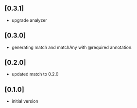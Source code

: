 ## [0.3.1]

- upgrade analyzer

## [0.3.0]

- generating match and matchAny with @required annotation.

## [0.2.0]

- updated match to 0.2.0

## [0.1.0]

- initial version

